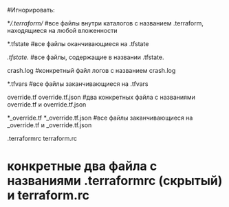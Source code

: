 #Игнорировать:

**/.terraform/*
#все файлы внутри каталогов с названием .terraform, находящиеся на любой вложенности

*.tfstate
#все файлы оканчивающиеся на .tfstate

*.tfstate.*
#все файлы, содержащие в названии .tfstate.

crash.log
#конкретный файл логов с названием crash.log

*.tfvars
#все файлы заканчивающиеся на .tfvars

override.tf
override.tf.json
#два конкретных файла с названиями override.tf  и override.tf.json

*_override.tf
*_override.tf.json
#все файлы заканчивающиеся на _override.tf и _override.tf.json

.terraformrc
terraform.rc
# конкретные два файла с названиями .terraformrc (скрытый) и terraform.rc
